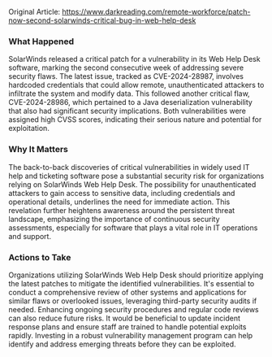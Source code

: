 Original Article: https://www.darkreading.com/remote-workforce/patch-now-second-solarwinds-critical-bug-in-web-help-desk

### What Happened

SolarWinds released a critical patch for a vulnerability in its Web Help Desk software, marking the second consecutive week of addressing severe security flaws. The latest issue, tracked as CVE-2024-28987, involves hardcoded credentials that could allow remote, unauthenticated attackers to infiltrate the system and modify data. This followed another critical flaw, CVE-2024-28986, which pertained to a Java deserialization vulnerability that also had significant security implications. Both vulnerabilities were assigned high CVSS scores, indicating their serious nature and potential for exploitation.

### Why It Matters

The back-to-back discoveries of critical vulnerabilities in widely used IT help and ticketing software pose a substantial security risk for organizations relying on SolarWinds Web Help Desk. The possibility for unauthenticated attackers to gain access to sensitive data, including credentials and operational details, underlines the need for immediate action. This revelation further heightens awareness around the persistent threat landscape, emphasizing the importance of continuous security assessments, especially for software that plays a vital role in IT operations and support.

### Actions to Take

Organizations utilizing SolarWinds Web Help Desk should prioritize applying the latest patches to mitigate the identified vulnerabilities. It's essential to conduct a comprehensive review of other systems and applications for similar flaws or overlooked issues, leveraging third-party security audits if needed. Enhancing ongoing security procedures and regular code reviews can also reduce future risks. It would be beneficial to update incident response plans and ensure staff are trained to handle potential exploits rapidly. Investing in a robust vulnerability management program can help identify and address emerging threats before they can be exploited.